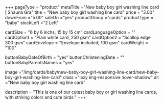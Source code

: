 +++
pageType = "product"
metaTitle ="New baby boy girl washing line card | Shauna Gra"
title = "New baby boy girl washing line card"
price = "3.00"
downFrom ="5.00"
saleOn ="yes"
productGroup ="cards"
productType = "baby"
stockLeft ="2 Left"

cardSize = "6  by 6 inchs, 15 by 15 cm"
cardLanguageOption = ""
cardOption1 = "Plain white card, 250 gsm"
cardOption2 = "Scallop edge 300 gsm"
cardEnvelope = "Envelope included, 100 gsm"
cardWeight = "100"

buttonBabyDateOfBirth = "yes"
buttonChristeningDate = ""
buttonBabyParentsNames = "yes" 


image ="/img/cards/baby/new-baby-boy-girl-washing-line-card/new-baby-boy-girl-washing-line-card"
class ="lazy img-responsive hover-shadow"
alt ="New baby boy girl washing line card"

description = "This is one of our cutest baby boy or girl washing line cards, with striking colors and cute birds."
+++